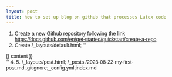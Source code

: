 ```yaml
---
layout: post
title: how to set up blog on github that processes Latex code
---
```


1. Create a new Github repository following the link https://docs.github.com/en/get-started/quickstart/create-a-repo
2. Create /_layouts/default.html;
   '''
   <!DOCTYPE html>
  <html>
  <head>
      <meta charset="utf-8">
      <title>{{ page.title }}</title>
      <script type="text/x-mathjax-config">
        MathJax.Hub.Config({
          tex2jax: {
            inlineMath: [['$','$'], ['\\(','\\)']],
            displayMath: [['$$','$$'], ['\\[','\\]']],
            processEscapes: true,
            processClass: "mathjax",
            skipClass: "no-mathjax"
          }
        });
      </script>
      <script type="text/javascript" async
        src="https://cdnjs.cloudflare.com/ajax/libs/mathjax/2.7.7/MathJax.js?config=TeX-MML-AM_CHTML">
      </script>
      <style>
          body {
              font-family: 'Calibri', sans-serif;
              margin: 7em 15%;
          }
      </style>
  </head>
  <body>
  
  <div class="container">
      {{ content }}
  </div>
  
  </body>
  </html>
  '''
4.
5. /_layouts/post.html; /_posts
/2023-08-22-my-first-post.md;.gitignore;_config.yml;index.md
